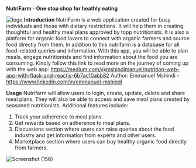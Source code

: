 **NutriFarm - One stop shop for heathly eating**

![logo](https://github.com/Emmanuelmshindi/nutrifarm_frontend/assets/103326171/5dd2ca9d-66f0-436e-a386-704aea40742e.png)
**Introduction**
NutriFarm is a web application created for busy individuals and those with dietary restrictions. It will help them in creating thoughtful and healthy meal plans approved by topp nutritionists. It is also a platform for organic food lovers to connect with organic farmers and source food directly from them. In addition to this nutrifarm is a database for all food-related queries and information. With this app, you will be able to plan meals, engage nutritionists and find information about the food you are consuming.
Kindly follow this link to read more on the journey of coming up with the web app: https://medium.com/@mshindimanuel/nutrition-web-app-with-flask-and-reactjs-6b7ac10abb82
Author: Emmanuel Mshindi - https://www.linkedin.com/in/emmanuel-mshindi

**Usage**
Nutrifarm will allow users to login, create, update, delete and share meal plans. They will also be able to access and save meal plans created by seasoned nutritionists. 
Additional features include: 
1. Track your adherence to meal plans.
2. Get rewards based on adherence to meal plans.
3. Discussions section where users can raise queries about the food industry and get information from experts and other users.
4. Marketplace section where users can buy healthy organic food directly from farmers.
   


![Screenshot (156)](https://github.com/Emmanuelmshindi/nutrifarm_frontend/assets/103326171/6b3553b7-65d6-4cfc-8a96-d7a42f496834)



 
 
